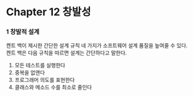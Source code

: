 # Chapter 12 창발성
### 1 창발적 설계
켄트 백이 제시한 간단한 설계 규칙 네 가지가 소프트웨어 설계 품질을 높여줄 수 있다. 켄트 백은 다음 규칙을 따르면 설계는 간단하다고 말한다.
1. 모든 테스트를 실행한다
2. 중복을 없앤다
3. 프로그래머 의도를 표현한다
4. 클래스와 메소드 수를 최소로 줄인다
